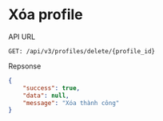 # Xóa profile

API URL

```
GET: /api/v3/profiles/delete/{profile_id}
```

Repsonse

```json
{
    "success": true,
    "data": null,
    "message": "Xóa thành công"
}
```
